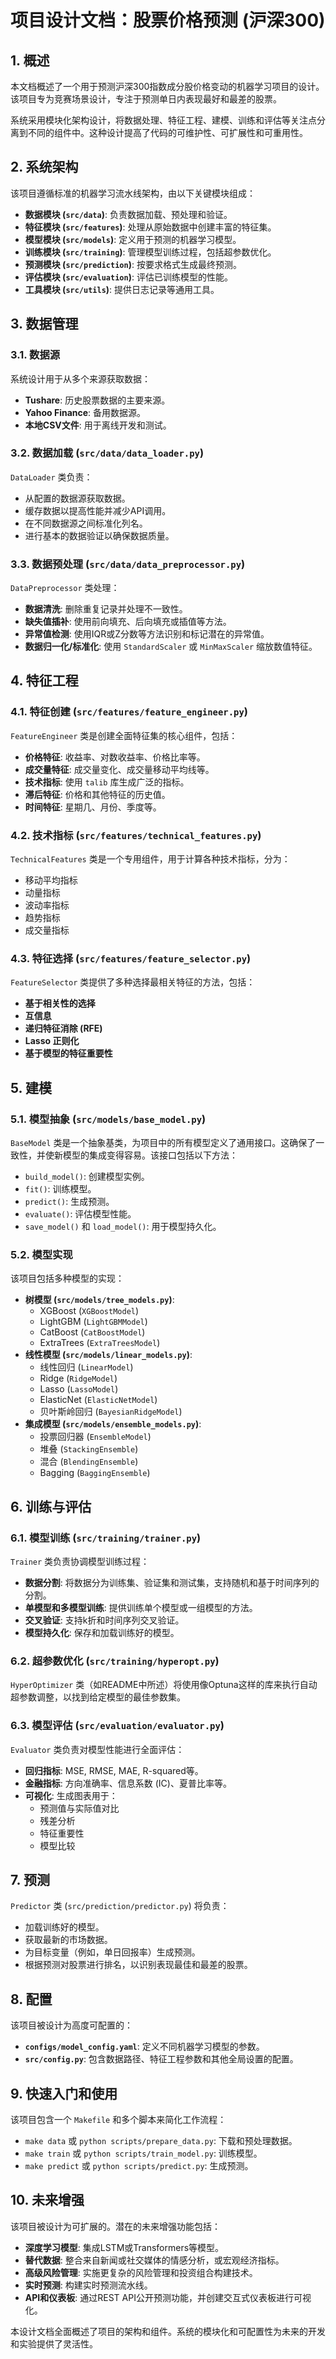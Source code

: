 # 项目设计文档：股票价格预测 (沪深300)

## 1. 概述

本文档概述了一个用于预测沪深300指数成分股价格变动的机器学习项目的设计。该项目专为竞赛场景设计，专注于预测单日内表现最好和最差的股票。

系统采用模块化架构设计，将数据处理、特征工程、建模、训练和评估等关注点分离到不同的组件中。这种设计提高了代码的可维护性、可扩展性和可重用性。

## 2. 系统架构

该项目遵循标准的机器学习流水线架构，由以下关键模块组成：

*   **数据模块 (`src/data`)**: 负责数据加载、预处理和验证。
*   **特征模块 (`src/features`)**: 处理从原始数据中创建丰富的特征集。
*   **模型模块 (`src/models`)**: 定义用于预测的机器学习模型。
*   **训练模块 (`src/training`)**: 管理模型训练过程，包括超参数优化。
*   **预测模块 (`src/prediction`)**: 按要求格式生成最终预测。
*   **评估模块 (`src/evaluation`)**: 评估已训练模型的性能。
*   **工具模块 (`src/utils`)**: 提供日志记录等通用工具。

## 3. 数据管理

### 3.1. 数据源

系统设计用于从多个来源获取数据：

*   **Tushare**: 历史股票数据的主要来源。
*   **Yahoo Finance**: 备用数据源。
*   **本地CSV文件**: 用于离线开发和测试。

### 3.2. 数据加载 (`src/data/data_loader.py`)

`DataLoader` 类负责：

*   从配置的数据源获取数据。
*   缓存数据以提高性能并减少API调用。
*   在不同数据源之间标准化列名。
*   进行基本的数据验证以确保数据质量。

### 3.3. 数据预处理 (`src/data/data_preprocessor.py`)

`DataPreprocessor` 类处理：

*   **数据清洗**: 删除重复记录并处理不一致性。
*   **缺失值插补**: 使用前向填充、后向填充或插值等方法。
*   **异常值检测**: 使用IQR或Z分数等方法识别和标记潜在的异常值。
*   **数据归一化/标准化**: 使用 `StandardScaler` 或 `MinMaxScaler` 缩放数值特征。

## 4. 特征工程

### 4.1. 特征创建 (`src/features/feature_engineer.py`)

`FeatureEngineer` 类是创建全面特征集的核心组件，包括：

*   **价格特征**: 收益率、对数收益率、价格比率等。
*   **成交量特征**: 成交量变化、成交量移动平均线等。
*   **技术指标**: 使用 `talib` 库生成广泛的指标。
*   **滞后特征**: 价格和其他特征的历史值。
*   **时间特征**: 星期几、月份、季度等。

### 4.2. 技术指标 (`src/features/technical_features.py`)

`TechnicalFeatures` 类是一个专用组件，用于计算各种技术指标，分为：

*   移动平均指标
*   动量指标
*   波动率指标
*   趋势指标
*   成交量指标

### 4.3. 特征选择 (`src/features/feature_selector.py`)

`FeatureSelector` 类提供了多种选择最相关特征的方法，包括：

*   **基于相关性的选择**
*   **互信息**
*   **递归特征消除 (RFE)**
*   **Lasso 正则化**
*   **基于模型的特征重要性**

## 5. 建模

### 5.1. 模型抽象 (`src/models/base_model.py`)

`BaseModel` 类是一个抽象基类，为项目中的所有模型定义了通用接口。这确保了一致性，并使新模型的集成变得容易。该接口包括以下方法：

*   `build_model()`: 创建模型实例。
*   `fit()`: 训练模型。
*   `predict()`: 生成预测。
*   `evaluate()`: 评估模型性能。
*   `save_model()` 和 `load_model()`: 用于模型持久化。

### 5.2. 模型实现

该项目包括多种模型的实现：

*   **树模型 (`src/models/tree_models.py`)**:
    *   XGBoost (`XGBoostModel`)
    *   LightGBM (`LightGBMModel`)
    *   CatBoost (`CatBoostModel`)
    *   ExtraTrees (`ExtraTreesModel`)
*   **线性模型 (`src/models/linear_models.py`)**:
    *   线性回归 (`LinearModel`)
    *   Ridge (`RidgeModel`)
    *   Lasso (`LassoModel`)
    *   ElasticNet (`ElasticNetModel`)
    *   贝叶斯岭回归 (`BayesianRidgeModel`)
*   **集成模型 (`src/models/ensemble_models.py`)**:
    *   投票回归器 (`EnsembleModel`)
    *   堆叠 (`StackingEnsemble`)
    *   混合 (`BlendingEnsemble`)
    *   Bagging (`BaggingEnsemble`)

## 6. 训练与评估

### 6.1. 模型训练 (`src/training/trainer.py`)

`Trainer` 类负责协调模型训练过程：

*   **数据分割**: 将数据分为训练集、验证集和测试集，支持随机和基于时间序列的分割。
*   **单模型和多模型训练**: 提供训练单个模型或一组模型的方法。
*   **交叉验证**: 支持k折和时间序列交叉验证。
*   **模型持久化**: 保存和加载训练好的模型。

### 6.2. 超参数优化 (`src/training/hyperopt.py`)

`HyperOptimizer` 类（如README中所述）将使用像Optuna这样的库来执行自动超参数调整，以找到给定模型的最佳参数集。

### 6.3. 模型评估 (`src/evaluation/evaluator.py`)

`Evaluator` 类负责对模型性能进行全面评估：

*   **回归指标**: MSE, RMSE, MAE, R-squared等。
*   **金融指标**: 方向准确率、信息系数 (IC)、夏普比率等。
*   **可视化**: 生成图表用于：
    *   预测值与实际值对比
    *   残差分析
    *   特征重要性
    *   模型比较

## 7. 预测

`Predictor` 类 (`src/prediction/predictor.py`) 将负责：

*   加载训练好的模型。
*   获取最新的市场数据。
*   为目标变量（例如，单日回报率）生成预测。
*   根据预测对股票进行排名，以识别表现最佳和最差的股票。

## 8. 配置

该项目被设计为高度可配置的：

*   **`configs/model_config.yaml`**: 定义不同机器学习模型的参数。
*   **`src/config.py`**: 包含数据路径、特征工程参数和其他全局设置的配置。

## 9. 快速入门和使用

该项目包含一个 `Makefile` 和多个脚本来简化工作流程：

*   `make data` 或 `python scripts/prepare_data.py`: 下载和预处理数据。
*   `make train` 或 `python scripts/train_model.py`: 训练模型。
*   `make predict` 或 `python scripts/predict.py`: 生成预测。

## 10. 未来增强

该项目被设计为可扩展的。潜在的未来增强功能包括：

*   **深度学习模型**: 集成LSTM或Transformers等模型。
*   **替代数据**: 整合来自新闻或社交媒体的情感分析，或宏观经济指标。
*   **高级风险管理**: 实施更复杂的风险管理和投资组合构建技术。
*   **实时预测**: 构建实时预测流水线。
*   **API和仪表板**: 通过REST API公开预测功能，并创建交互式仪表板进行可视化。

本设计文档全面概述了项目的架构和组件。系统的模块化和可配置性为未来的开发和实验提供了灵活性。
